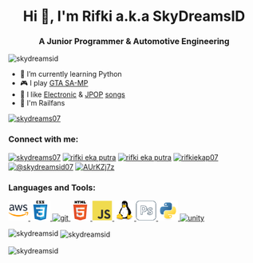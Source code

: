 <h1 align="center">Hi 👋, I'm Rifki a.k.a SkyDreamsID</h1>
<h3 align="center">A Junior Programmer & Automotive Engineering</h3>

<p align="left"> <img src="https://komarev.com/ghpvc/?username=skydreamsid&label=Profile%20views&color=0e75b6&style=flat" alt="skydreamsid" /> </p>

- 🌱 I’m currently learning Python
- 🎮 I play [GTA SA-MP]([https://jogjagamers.org](https://jogjagamers.org/profile/116681-skydreams-ff/))
- 🎵 I like [Electronic](https://open.spotify.com/playlist/5VKwdNbqOUzZ8ejk7k7GT3?si=06a21a8d6caa43a1) & [JPOP](https://open.spotify.com/playlist/3eWVVWVhRT4fKfUiNZfF0D?si=ba575fe1100940b2) [songs](https://open.spotify.com/playlist/3tRZX70ZeAQXg0oO6fkPMD?si=41bd2c29b4c3471f)
- 🚂 I'm Railfans

<p align="left"> <a href="https://twitter.com/skydreams07" target="blank"><img src="https://img.shields.io/twitter/follow/skydreams07?logo=twitter&style=for-the-badge" alt="skydreams07" /></a> </p>

<h3 align="left">Connect with me:</h3>
<p align="left">
<a href="https://twitter.com/skydreams07" target="blank"><img align="center" src="https://raw.githubusercontent.com/rahuldkjain/github-profile-readme-generator/master/src/images/icons/Social/twitter.svg" alt="skydreams07" height="30" width="40" /></a>
<a href="https://www.linkedin.com/in/rifki-eka-putra-796a15293/" target="blank"><img align="center" src="https://raw.githubusercontent.com/rahuldkjain/github-profile-readme-generator/master/src/images/icons/Social/linked-in-alt.svg" alt="rifki eka putra" height="30" width="40" /></a>
<a href="https://www.facebook.com/rifki.e.putra.58/" target="blank"><img align="center" src="https://raw.githubusercontent.com/rahuldkjain/github-profile-readme-generator/master/src/images/icons/Social/facebook.svg" alt="rifki eka putra" height="30" width="40" /></a>
<a href="https://instagram.com/rifkiekap07" target="blank"><img align="center" src="https://raw.githubusercontent.com/rahuldkjain/github-profile-readme-generator/master/src/images/icons/Social/instagram.svg" alt="rifkiekap07" height="30" width="40" /></a>
<a href="https://www.youtube.com/@skydreamsid07" target="blank"><img align="center" src="https://raw.githubusercontent.com/rahuldkjain/github-profile-readme-generator/master/src/images/icons/Social/youtube.svg" alt="@skydreamsid07" height="30" width="40" /></a>
<a href="https://discord.gg/AUrKZj7z" target="blank"><img align="center" src="https://raw.githubusercontent.com/rahuldkjain/github-profile-readme-generator/master/src/images/icons/Social/discord.svg" alt="AUrKZj7z" height="30" width="40" /></a>
</p>

<h3 align="left">Languages and Tools:</h3>
<p align="left"> <a href="https://aws.amazon.com" target="_blank" rel="noreferrer"> <img src="https://raw.githubusercontent.com/devicons/devicon/master/icons/amazonwebservices/amazonwebservices-original-wordmark.svg" alt="aws" width="40" height="40"/> </a> <a href="https://www.w3schools.com/css/" target="_blank" rel="noreferrer"> <img src="https://raw.githubusercontent.com/devicons/devicon/master/icons/css3/css3-original-wordmark.svg" alt="css3" width="40" height="40"/> </a> <a href="https://git-scm.com/" target="_blank" rel="noreferrer"> <img src="https://www.vectorlogo.zone/logos/git-scm/git-scm-icon.svg" alt="git" width="40" height="40"/> </a> <a href="https://www.w3.org/html/" target="_blank" rel="noreferrer"> <img src="https://raw.githubusercontent.com/devicons/devicon/master/icons/html5/html5-original-wordmark.svg" alt="html5" width="40" height="40"/> </a> <a href="https://developer.mozilla.org/en-US/docs/Web/JavaScript" target="_blank" rel="noreferrer"> <img src="https://raw.githubusercontent.com/devicons/devicon/master/icons/javascript/javascript-original.svg" alt="javascript" width="40" height="40"/> </a> <a href="https://www.linux.org/" target="_blank" rel="noreferrer"> <img src="https://raw.githubusercontent.com/devicons/devicon/master/icons/linux/linux-original.svg" alt="linux" width="40" height="40"/> </a> <a href="https://www.photoshop.com/en" target="_blank" rel="noreferrer"> <img src="https://raw.githubusercontent.com/devicons/devicon/master/icons/photoshop/photoshop-line.svg" alt="photoshop" width="40" height="40"/> </a> <a href="https://www.python.org" target="_blank" rel="noreferrer"> <img src="https://raw.githubusercontent.com/devicons/devicon/master/icons/python/python-original.svg" alt="python" width="40" height="40"/> </a> <a href="https://unity.com/" target="_blank" rel="noreferrer"> <img src="https://www.vectorlogo.zone/logos/unity3d/unity3d-icon.svg" alt="unity" width="40" height="40"/> </a> </p>

<p><img align="left" src="https://github-readme-stats.vercel.app/api/top-langs?username=skydreamsid&show_icons=true&locale=en&layout=compact" alt="skydreamsid" /></p>

<p>&nbsp;<img align="center" src="https://github-readme-stats.vercel.app/api?username=skydreamsid&show_icons=true&locale=en" alt="skydreamsid" /></p>

<p><img align="center" src="https://github-readme-streak-stats.herokuapp.com/?user=skydreamsid&" alt="skydreamsid" /></p>
